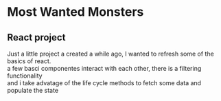 # Most Wanted Monsters
## React project

Just a little project a created a while ago, I wanted to refresh some of the basics of react.</br>
a few basci componentes interact with each other, there is a filtering functionality </br>
and i take advatage of the life cycle methods to fetch some data and populate the state </br>

